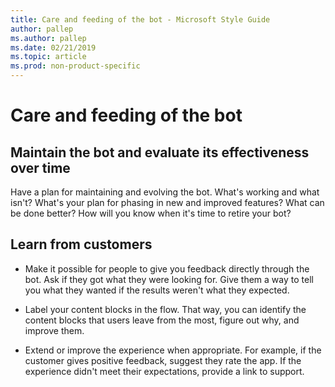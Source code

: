 ```yaml
---
title: Care and feeding of the bot - Microsoft Style Guide
author: pallep
ms.author: pallep
ms.date: 02/21/2019
ms.topic: article 
ms.prod: non-product-specific
---
```


# Care and feeding of the bot

<h2>Maintain the bot and evaluate its effectiveness over time</h2> 

Have a plan for maintaining and evolving the bot. What's working and what isn't? What's your plan for phasing 
in new and improved features? What can be done better? How will you know when it's time to retire your bot?  

<h2>Learn from customers</h2> 

- Make it possible for people to give you feedback directly through the bot. Ask if they got what they were looking for. 
Give them a way to tell you what they wanted if the results weren't what they expected.   

- Label your content blocks in the flow. That way, you can identify the content blocks that users leave from the most, 
figure out why, and improve them.  

- Extend or improve the experience when appropriate. For example, if the customer gives positive feedback, suggest 
they rate the app. If the experience didn't meet their expectations, provide a link to support.  
